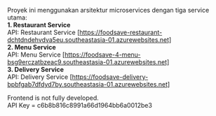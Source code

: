 Proyek ini menggunakan arsitektur microservices dengan tiga service utama:  
**1. Restaurant Service**     
API: Restaurant Service [https://foodsave-restaurant-dchtdndehvdva5eu.southeastasia-01.azurewebsites.net]  
**2. Menu Service**    
API: Menu Service [https://foodsave-4-menu-bsg9erczatbzeac9.southeastasia-01.azurewebsites.net]    
**3. Delivery Service**    
API: Delivery Service [https://foodsave-delivery-bpbfgab7dfdyd7by.southeastasia-01.azurewebsites.net]     

Frontend is not fully developed.  
API Key = c6b8b816c8991a66d1964bb6a0012be3  
